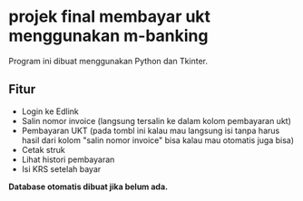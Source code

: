 # projek final membayar ukt menggunakan m-banking

Program ini dibuat menggunakan Python dan Tkinter.

## Fitur
- Login ke Edlink
- Salin nomor invoice (langsung tersalin ke dalam kolom pembayaran ukt)
- Pembayaran UKT (pada tombl ini kalau mau langsung isi tanpa harus hasil dari kolom "salin nomor invoice" bisa kalau mau otomatis juga bisa)
- Cetak struk
- Lihat histori pembayaran
- Isi KRS setelah bayar

**Database otomatis dibuat jika belum ada.**
